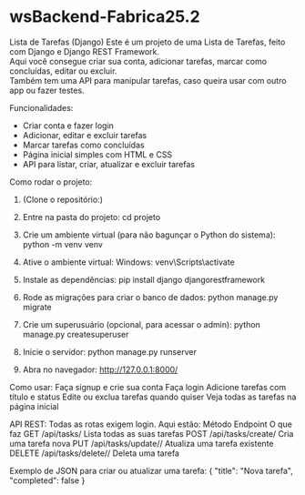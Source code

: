 # wsBackend-Fabrica25.2

Lista de Tarefas (Django)
Este é um projeto de uma Lista de Tarefas, feito com Django e Django REST Framework.  
Aqui você consegue criar sua conta, adicionar tarefas, marcar como concluídas, editar ou excluir.  
Também tem uma API para manipular tarefas, caso queira usar com outro app ou fazer testes.

Funcionalidades:
- Criar conta e fazer login
- Adicionar, editar e excluir tarefas
- Marcar tarefas como concluídas
- Página inicial simples com HTML e CSS
- API para listar, criar, atualizar e excluir tarefas

Como rodar o projeto:

1. (Clone o repositório:)

2. Entre na pasta do projeto:
cd projeto

3. Crie um ambiente virtual (para não bagunçar o Python do sistema):
python -m venv venv

4. Ative o ambiente virtual:
Windows:
venv\Scripts\activate

5. Instale as dependências:
pip install django djangorestframework

6. Rode as migrações para criar o banco de dados:
python manage.py migrate

7. Crie um superusuário (opcional, para acessar o admin):
python manage.py createsuperuser

8. Inicie o servidor:
python manage.py runserver

9. Abra no navegador:
http://127.0.0.1:8000/

Como usar:
Faça signup e crie sua conta
Faça login
Adicione tarefas com título e status
Edite ou exclua tarefas quando quiser
Veja todas as tarefas na página inicial


API REST:
Todas as rotas exigem login. Aqui estão:
Método	       Endpoint              	O que faz
GET	         /api/tasks/	            Lista todas as suas tarefas
POST	     /api/tasks/create/	         Cria uma tarefa nova
PUT	   /api/tasks/update/<id>/	   Atualiza uma tarefa existente
DELETE	/api/tasks/delete/<id>/   	Deleta uma tarefa


Exemplo de JSON para criar ou atualizar uma tarefa:
{
    "title": "Nova tarefa",
    "completed": false
}
